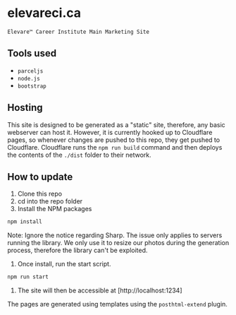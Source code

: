 # elevareci.ca

`Elevare™️ Career Institute Main Marketing Site`

## Tools used

- `parceljs`
- `node.js`
- `bootstrap`

## Hosting

This site is designed to be generated as a "static" site, therefore, any basic webserver can host it.
However, it is currently hooked up to Cloudflare pages, so whenever changes are pushed to this repo, they get pushed to Cloudflare.
Cloudflare runs the `npm run build` command and then deploys the contents of the `./dist` folder to their network.

## How to update

1. Clone this repo
1. cd into the repo folder
1. Install the NPM packages

```bash
npm install
```

Note: Ignore the notice regarding Sharp. The issue only applies to servers running the library. We only use it to resize our photos during the generation process, therefore the library can't be exploited.

1. Once install, run the start script.

```bash
npm run start
```

1. The site will then be accessible at [http://localhost:1234]

The pages are generated using templates using the `posthtml-extend` plugin.

